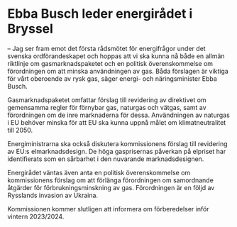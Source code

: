 # Ebba Busch leder energirådet i Bryssel

– ­Jag ser fram emot det första rådsmötet för energifrågor under det svenska ordförandeskapet och hoppas att vi ska kunna nå både en allmän riktlinje om gasmarknadspaketet och en politisk överenskommelse om förordningen om att minska användningen av gas. Båda förslagen är viktiga för vårt oberoende av rysk gas, säger energi\- och näringsminister Ebba Busch.

Gasmarknadspaketet omfattar förslag till revidering av direktivet om gemensamma regler för förnybar gas, naturgas och vätgas, samt av förordningen om de inre marknaderna för dessa. Användningen av naturgas i EU behöver minska för att EU ska kunna uppnå målet om klimatneutralitet till 2050\.

Energiministrarna ska också diskutera kommissionens förslag till revidering av EU:s elmarknadsdesign. De höga gasprisernas påverkan på elpriset har identifierats som en sårbarhet i den nuvarande marknadsdesignen.

Energirådet väntas även anta en politisk överenskommelse om kommissionens förslag om att förlänga förordningen om samordnande åtgärder för förbrukningsminskning av gas. Förordningen är en följd av Rysslands invasion av Ukraina.

Kommissionen kommer slutligen att informera om förberedelser inför vintern 2023/2024\.
